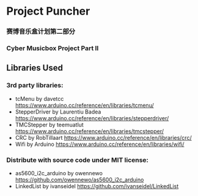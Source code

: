 # Project Puncher
### 赛博音乐盒计划第二部分
### Cyber Musicbox Project Part II

## Libraries Used
### 3rd party libraries:
- tcMenu by davetcc                 https://www.arduino.cc/reference/en/libraries/tcmenu/
- StepperDriver by Laurentiu Badea  https://www.arduino.cc/reference/en/libraries/stepperdriver/
- TMCStepper by teemuatlut          https://www.arduino.cc/reference/en/libraries/tmcstepper/
- CRC by RobTillaart                https://www.arduino.cc/reference/en/libraries/crc/
- Wifi by Arduino                   https://www.arduino.cc/reference/en/libraries/wifi/
### Distribute with source code under MIT license:
- as5600_i2c_arduino by owennewo    https://github.com/owennewo/as5600_i2c_arduino
- LinkedList by ivanseidel          https://github.com/ivanseidel/LinkedList